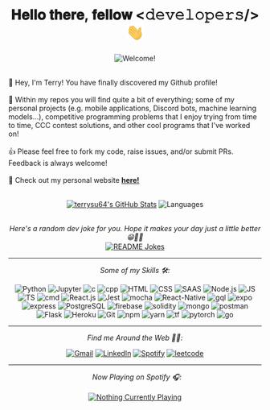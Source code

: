 <div align="center">
 
<!-- Title -->
  
<h1> 𝐇𝐞𝐥𝐥𝐨 𝐭𝐡𝐞𝐫𝐞, 𝐟𝐞𝐥𝐥𝐨𝐰 <𝚍𝚎𝚟𝚎𝚕𝚘𝚙𝚎𝚛𝚜/><img src="https://github.com/ABSphreak/ABSphreak/blob/master/gifs/Hi.gif" width="35"></h1>
</div>

<div align="center" width="50">

<img src="https://i.pinimg.com/originals/e1/85/18/e18518c6d24257c6fb02e3c95a862d85.gif" alt="Welcome!" width="250"/> 
</div><br>

<!-- Info -->

<div align="left">

🥳 Hey, I'm Terry! You have finally discovered my Github profile! <br><br>
🌱 Within my repos you will find quite a bit of everything; some of my personal projects (e.g. mobile applications, Discord bots, machine learning models...), competitive programming problems that I enjoy trying from time to time, CCC contest solutions, and other cool programs that I've worked on! <br><br>
👍 Please feel free to fork my code, raise issues, and/or submit PRs. Feedback is always welcome! <br><br>
🧑 Check out my personal website <a href="https://terrysu64.github.io/Terry-Su-Personal-Website/"><u><b>here!</b></u></a><br><br>

</div>

<div align="center">


<a href="https://awesome-github-stats.azurewebsites.net/index.html??cardType=level&theme=github-dark"><img height="160px" alt="terrysu64's GitHub Stats" src="https://awesome-github-stats.azurewebsites.net/user-stats/terrysu64?cardType=level&theme=github-dark"/></a>
<img height="160px" src="https://github-readme-stats-eight-theta.vercel.app/api/top-langs/?username=AVS1508&layout=compact&langs_count=8&theme=algolia" alt="Languages"/>
 </br></br>

<i>Here's a random dev joke for you. Hope it makes your day just a little better 😁👨‍💻</i><br>
<a href="https://readme-jokes.vercel.app"><img align="center" src="https://readme-jokes.vercel.app/api" alt="README Jokes"></a>

<!-- Skills -->
---

<i>Some of my Skills 🛠:</i><br>

<img src="https://img.shields.io/badge/Python-3776AB?style=for-the-badge&logo=python&logoColor=white" alt="Python"></a>
<img src="https://img.shields.io/badge/Jupyter-F37626.svg?&style=for-the-badge&logo=Jupyter&logoColor=white" alt="Jupyter"></a>
<img src="https://img.shields.io/badge/C-00599C?style=for-the-badge&logo=c&logoColor=white" alt="c"></a>
<img src="https://img.shields.io/badge/C%2B%2B-00599C?style=for-the-badge&logo=c%2B%2B&logoColor=white" alt="cpp"></a>
<img src="https://img.shields.io/badge/HTML5-E34F26?style=for-the-badge&logo=html5&logoColor=white" alt="HTML"></a>
<img src="https://img.shields.io/badge/CSS3-1572B6?style=for-the-badge&logo=css3&logoColor=white" alt="CSS"></a>
<img src="https://img.shields.io/badge/Sass-CC6699?style=for-the-badge&logo=sass&logoColor=white" alt="SAAS"></a>
<img src="https://img.shields.io/badge/Node.js-43853D?style=for-the-badge&logo=node.js&logoColor=white" alt="Node.js"></a>
<img src="https://img.shields.io/badge/JavaScript-323330?style=for-the-badge&logo=javascript&logoColor=F7DF1E" alt="JS"></a>
<img src="https://img.shields.io/badge/TypeScript-007ACC?style=for-the-badge&logo=typescript&logoColor=white" alt="TS"></a>
<img src="https://img.shields.io/badge/Powershell-2CA5E0?style=for-the-badge&logo=powershell&logoColor=white" alt="cmd"></a>
<img src="https://img.shields.io/badge/React-20232A?style=for-the-badge&logo=react&logoColor=61DAFB" alt="React.js"></a>
<img src="https://img.shields.io/badge/Jest-C21325?style=for-the-badge&logo=jest&logoColor=white" alt="Jest"></a>
<img src="https://img.shields.io/badge/mocha.js-323330?style=for-the-badge&logo=mocha&logoColor=Brown" alt="mocha"></a>
<img src="https://img.shields.io/badge/React_Native-20232A?style=for-the-badge&logo=react&logoColor=61DAFB" alt="React-Native"></a>
<img src="https://img.shields.io/badge/-GraphQL-E10098?style=for-the-badge&logo=graphql&logoColor=white" alt="gql"></a>
<img src="https://img.shields.io/badge/Expo-1B1F23?style=for-the-badge&logo=expo&logoColor=white" alt="expo"></a>
<img src="https://img.shields.io/badge/Express.js-000000?style=for-the-badge&logo=express&logoColor=white" alt="express"></a>
<img src="https://img.shields.io/badge/PostgreSQL-316192?style=for-the-badge&logo=postgresql&logoColor=white" alt="PostgreSQL"></a>
<img src="https://img.shields.io/badge/firebase-ffca28?style=for-the-badge&logo=firebase&logoColor=black" alt="firebase"></a>
<img src="https://img.shields.io/badge/Solidity-e6e6e6?style=for-the-badge&logo=solidity&logoColor=black" alt="solidity"></a>
<img src="https://img.shields.io/badge/MongoDB-4EA94B?style=for-the-badge&logo=mongodb&logoColor=white" alt="mongo"></a>
<img src="https://img.shields.io/badge/Postman-FF6C37?style=for-the-badge&logo=Postman&logoColor=white" alt="postman"></a>
<img src="https://img.shields.io/badge/Flask-000000?style=for-the-badge&logo=flask&logoColor=white" alt="Flask"></a>
<img src="https://img.shields.io/badge/Heroku-430098?style=for-the-badge&logo=heroku&logoColor=white" alt="Heroku"></a>
<img src="https://img.shields.io/badge/git-%23F05033.svg?style=for-the-badge&logo=git&logoColor=white" alt="Git"></a>
<img src="https://img.shields.io/badge/npm-%23000000.svg?style=for-the-badge&logo=npm&logoColor=white" alt="npm"></a>
<img src="https://img.shields.io/badge/Yarn-2C8EBB?style=for-the-badge&logo=yarn&logoColor=white" alt="yarn"></a>
<img src="https://img.shields.io/badge/TensorFlow-FF6F00?style=for-the-badge&logo=tensorflow&logoColor=white" alt="tf"></a>
<img src="https://img.shields.io/badge/PyTorch-%23EE4C2C.svg?style=for-the-badge&logo=PyTorch&logoColor=white" alt="pytorch"></a>
<img src="https://img.shields.io/badge/go-%2300ADD8.svg?style=for-the-badge&logo=go&logoColor=white
" alt="go"></a>



<!-- Contacts -->
---

<i>Find me Around the Web 🕵️‍♂️:</i><br>

<a href="limacechan2169@gmail.com" target="_blank"><img src="https://img.shields.io/badge/Gmail-D14836?style=for-the-badge&logo=gmail&logoColor=white" alt="Gmail"></a>
<a href="https://ca.linkedin.com/in/terry-su-a51406218" target="_blank"><img src="https://img.shields.io/badge/LinkedIn-0077B5?style=for-the-badge&logo=linkedin&logoColor=white" alt="LinkedIn"></a>
<a href="https://open.spotify.com/user/general_su?si=d148fc0d782b4b6f" target="_blank"><img src="https://img.shields.io/badge/Spotify-1ED760?&style=for-the-badge&logo=spotify&logoColor=white" alt="Spotify"></a>
<a href="https://leetcode.com/terrysu64/" target="_blank"><img src="https://img.shields.io/badge/-LeetCode-FFA116?style=for-the-badge&logo=LeetCode&logoColor=black" alt="leetcode"></a>

<!-- Spotify -->
---
&nbsp;
   <i>Now Playing on Spotify 🎧:</i><br><br>
  [![Nothing Currently Playing](https://terryspotify.vercel.app/api/spotify?background_color=0d1117&border_color=ffffff&width=100px)](https://open.spotify.com/user/general_su)


</div>
